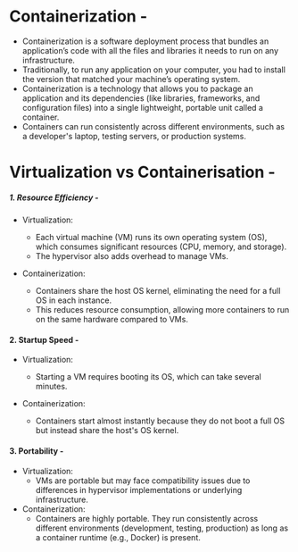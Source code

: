# Containerization - 
- Containerization is a software deployment process that bundles an application’s code with all the files and libraries it needs to run on any infrastructure.
- Traditionally, to run any application on your computer, you had to install the version that matched your machine’s operating system.
- Containerization is a technology that allows you to package an application and its dependencies (like libraries, frameworks, and configuration files) into a single lightweight, portable unit called a container.
- Containers can run consistently across different environments, such as a developer's laptop, testing servers, or production systems.


# Virtualization vs Containerisation -
##### 1. Resource Efficiency - 
- Virtualization:
     - Each virtual machine (VM) runs its own operating system (OS), which consumes significant resources (CPU, memory, and storage).
     - The hypervisor also adds overhead to manage VMs.

- Containerization:

     - Containers share the host OS kernel, eliminating the need for a full OS in each instance.
     - This reduces resource consumption, allowing more containers to run on the same hardware compared to VMs.


#### 2. Startup Speed -
- Virtualization:
     - Starting a VM requires booting its OS, which can take several minutes.

- Containerization:
    - Containers start almost instantly because they do not boot a full OS but instead share the host's OS kernel.

#### 3. Portability -
- Virtualization:
     - VMs are portable but may face compatibility issues due to differences in hypervisor implementations or underlying infrastructure.
- Containerization:
    - Containers are highly portable. They run consistently across different environments (development, testing, production) as long as a container runtime (e.g., Docker) is present.
